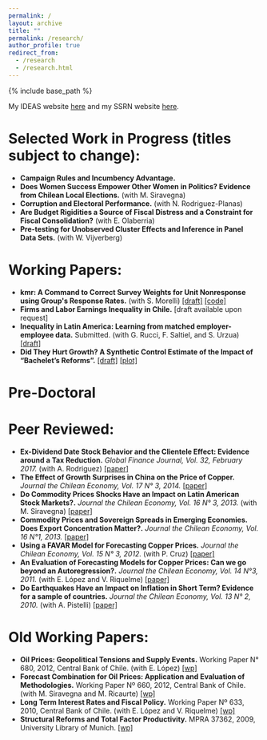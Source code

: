 ```yaml
---
permalink: /
layout: archive
title: ""
permalink: /research/
author_profile: true
redirect_from:
  - /research
  - /research.html
---
```


{% include base_path %}

My IDEAS website [here](https://ideas.repec.org/f/pmu357.html) and my SSRN website [here](https://papers.ssrn.com/sol3/cf_dev/AbsByAuth.cfm?per_id=1614662).

# Selected Work in Progress (titles subject to change):

* **Campaign Rules and Incumbency Advantage.** 
* **Does Women Success Empower Other Women in Politics? Evidence from Chilean Local Elections.** (with M. Siravegna)
* **Corruption and Electoral Performance.** (with N. Rodriguez-Planas)
* **Are Budget Rigidities a Source of Fiscal Distress and a Constraint for Fiscal Consolidation?** (with E. Olaberria)
* **Pre-testing for Unobserved Cluster Effects and Inference in Panel Data Sets.** (with W. Vijverberg)

# Working Papers:

* **kmr: A Command to Correct Survey Weights for Unit Nonresponse using Group's Response Rates.** (with S. Morelli) [[draft]](http://erciomunoz.github.io/files/Draft.pdf) [[code]](https://github.com/erciomunoz/kmr) 
* **Firms and Labor Earnings Inequality in Chile.** [draft available upon request]
* **Inequality in Latin America: Learning from matched employer-employee data.** Submitted. (with G. Rucci, F. Saltiel, and S. Urzua) [[draft]](http://erciomunoz.github.io/files/Inequality_in_latam.pdf)
* **Did They Hurt Growth? A Synthetic Control Estimate of the Impact of “Bachelet’s Reforms”.** [[draft]](http://erciomunoz.github.io/files/Draft_scm_chile.pdf) [[plot]](http://erciomunoz.github.io/files/main_comm_a.pdf)

# Pre-Doctoral
# Peer Reviewed:

* **Ex-Dividend Date Stock Behavior and the Clientele Effect: Evidence around a Tax Reduction.** *Global Finance Journal, Vol. 32, February 2017.* (with A. Rodriguez) [[paper]](http://www.sciencedirect.com/science/article/pii/S1044028316300795)
* **The Effect of Growth Surprises in China on the Price of Copper.** *Journal the Chilean Economy, Vol. 17 N° 3, 2014.* [[paper]](http://si2.bcentral.cl/public/pdf/revista-economia/2014/dic/recv17n3dic2014-pp110-123.pdf)
* **Do Commodity Prices Shocks Have an Impact on Latin American Stock Markets?.** *Journal the Chilean Economy, Vol. 16 N° 3, 2013.* (with M. Siravegna) [[paper]](http://si2.bcentral.cl/public/pdf/revista-economia/2013/dic/recv16n3dic2013pp102-118.pdf)
* **Commodity Prices and Sovereign Spreads in Emerging Economies. Does Export Concentration Matter?.** *Journal the Chilean Economy, Vol. 16 N°1, 2013.* [[paper]](http://si2.bcentral.cl/public/pdf/revista-economia/2013/abr/recv16n1abr2013pp100-121.pdf)
* **Using a FAVAR Model for Forecasting Copper Prices.** *Journal the Chilean Economy, Vol. 15 N° 3, 2012.* (with P. Cruz) [[paper]](http://si2.bcentral.cl/public/pdf/revista-economia/2012/dic/recv15n3dic2012pp84-95.pdf)
* **An Evaluation of Forecasting Models for Copper Prices: Can we go beyond an Autoregression?.** *Journal the Chilean Economy, Vol. 14 N°3, 2011.* (with E. López and V. Riquelme) [[paper]](http://si2.bcentral.cl/public/pdf/revista-economia/2011/dic/recv14n3dic2011pp83-96.pdf)
* **Do Earthquakes Have an Impact on Inflation in Short Term? Evidence for a sample of countries.** *Journal the Chilean Economy, Vol. 13 N° 2, 2010.* (with A. Pistelli) [[paper]](http://si2.bcentral.cl/public/pdf/revista-economia/2010/ago/recv13n2ago2010pp113-127.pdf)

#  Old Working Papers:

* **Oil Prices: Geopolitical Tensions and Supply Events.** Working Paper N° 680, 2012, Central Bank of Chile. (with E. López) [[wp]](https://ideas.repec.org/p/chb/bcchwp/680.html)
* **Forecast Combination for Oil Prices: Application and Evaluation of Methodologies.** Working Paper Nº 660, 2012, Central Bank of Chile. (with M. Siravegna and M. Ricaurte) [[wp]](https://ideas.repec.org/p/chb/bcchwp/660.html)
* **Long Term Interest Rates and Fiscal Policy.** Working Paper Nº 633, 2010, Central Bank of Chile. (with E. López and V. Riquelme) [[wp]](https://ideas.repec.org/p/chb/bcchwp/633.html)
* **Structural Reforms and Total Factor Productivity.** MPRA 37362, 2009, University Library of Munich. [[wp]](https://ideas.repec.org/p/pra/mprapa/37362.html)

